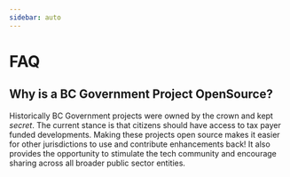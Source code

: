 ```yaml
---
sidebar: auto
---
```


# FAQ

## Why is a BC Government Project OpenSource?

Historically BC Government projects were owned by the crown and kept _secret_. The current stance is that citizens should have access to tax payer funded developments. Making these projects open source makes it easier for other jurisdictions to use and contribute enhancements back! It also provides the opportunity to stimulate the tech community and encourage sharing across all broader public sector entities.
